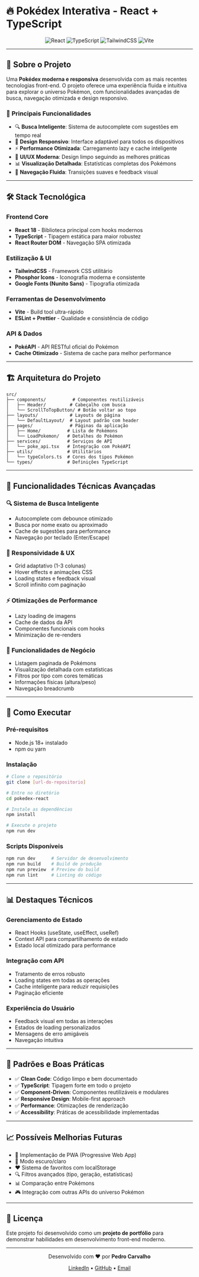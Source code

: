 # 🔥 Pokédex Interativa - React + TypeScript

<div align="center">
  <img src="https://img.shields.io/badge/React-18.x-61DAFB?style=for-the-badge&logo=react&logoColor=white" alt="React" />
  <img src="https://img.shields.io/badge/TypeScript-5.x-3178C6?style=for-the-badge&logo=typescript&logoColor=white" alt="TypeScript" />
  <img src="https://img.shields.io/badge/TailwindCSS-4.1x-06B6D4?style=for-the-badge&logo=tailwindcss&logoColor=white" alt="TailwindCSS" />
  <img src="https://img.shields.io/badge/Vite-5.x-646CFF?style=for-the-badge&logo=vite&logoColor=white" alt="Vite" />
</div>

---

## 🎯 **Sobre o Projeto**

Uma **Pokédex moderna e responsiva** desenvolvida com as mais recentes tecnologias front-end. O projeto oferece uma experiência fluida e intuitiva para explorar o universo Pokémon, com funcionalidades avançadas de busca, navegação otimizada e design responsivo.

### 🌟 **Principais Funcionalidades**

- 🔍 **Busca Inteligente**: Sistema de autocomplete com sugestões em tempo real
- 📱 **Design Responsivo**: Interface adaptável para todos os dispositivos
- ⚡ **Performance Otimizada**: Carregamento lazy e cache inteligente
- 🎨 **UI/UX Moderna**: Design limpo seguindo as melhores práticas
- 📊 **Visualização Detalhada**: Estatísticas completas dos Pokémons
- 🚀 **Navegação Fluida**: Transições suaves e feedback visual

---

## 🛠️ **Stack Tecnológica**

### **Frontend Core**

- **React 18** - Biblioteca principal com hooks modernos
- **TypeScript** - Tipagem estática para maior robustez
- **React Router DOM** - Navegação SPA otimizada

### **Estilização & UI**

- **TailwindCSS** - Framework CSS utilitário
- **Phosphor Icons** - Iconografia moderna e consistente
- **Google Fonts (Nunito Sans)** - Tipografia otimizada

### **Ferramentas de Desenvolvimento**

- **Vite** - Build tool ultra-rápido
- **ESLint + Prettier** - Qualidade e consistência de código

### **API & Dados**

- **PokéAPI** - API RESTful oficial do Pokémon
- **Cache Otimizado** - Sistema de cache para melhor performance

---

## 🏗️ **Arquitetura do Projeto**

```
src/
├── components/          # Componentes reutilizáveis
│   ├── Header/         # Cabeçalho com busca
│   └── ScrollToTopButton/ # Botão voltar ao topo
├── layouts/            # Layouts de página
│   └── DefaultLayout/  # Layout padrão com header
├── pages/              # Páginas da aplicação
│   ├── Home/          # Lista de Pokémons
│   └── LoadPokemon/   # Detalhes do Pokémon
├── services/          # Serviços de API
│   └── poke_api.tsx   # Integração com PokéAPI
├── utils/             # Utilitários
│   └── typeColors.ts  # Cores dos tipos Pokémon
└── types/             # Definições TypeScript
```

---

## 🎨 **Funcionalidades Técnicas Avançadas**

### **🔍 Sistema de Busca Inteligente**

- Autocomplete com debounce otimizado
- Busca por nome exato ou aproximado
- Cache de sugestões para performance
- Navegação por teclado (Enter/Escape)

### **📱 Responsividade & UX**

- Grid adaptativo (1-3 colunas)
- Hover effects e animações CSS
- Loading states e feedback visual
- Scroll infinito com paginação

### **⚡ Otimizações de Performance**

- Lazy loading de imagens
- Cache de dados da API
- Componentes funcionais com hooks
- Minimização de re-renders

### **🎯 Funcionalidades de Negócio**

- Listagem paginada de Pokémons
- Visualização detalhada com estatísticas
- Filtros por tipo com cores temáticas
- Informações físicas (altura/peso)
- Navegação breadcrumb

---

## 🚀 **Como Executar**

### **Pré-requisitos**

- Node.js 18+ instalado
- npm ou yarn

### **Instalação**

```bash
# Clone o repositório
git clone [url-do-repositorio]

# Entre no diretório
cd pokedex-react

# Instale as dependências
npm install

# Execute o projeto
npm run dev
```

### **Scripts Disponíveis**

```bash
npm run dev      # Servidor de desenvolvimento
npm run build    # Build de produção
npm run preview  # Preview do build
npm run lint     # Linting do código
```

---

## 📊 **Destaques Técnicos**

### **Gerenciamento de Estado**

- React Hooks (useState, useEffect, useRef)
- Context API para compartilhamento de estado
- Estado local otimizado para performance

### **Integração com API**

- Tratamento de erros robusto
- Loading states em todas as operações
- Cache inteligente para reduzir requisições
- Paginação eficiente

### **Experiência do Usuário**

- Feedback visual em todas as interações
- Estados de loading personalizados
- Mensagens de erro amigáveis
- Navegação intuitiva

---

## 🎯 **Padrões e Boas Práticas**

- ✅ **Clean Code**: Código limpo e bem documentado
- ✅ **TypeScript**: Tipagem forte em todo o projeto
- ✅ **Component-Driven**: Componentes reutilizáveis e modulares
- ✅ **Responsive Design**: Mobile-first approach
- ✅ **Performance**: Otimizações de renderização
- ✅ **Accessibility**: Práticas de acessibilidade implementadas

---

## 📈 **Possíveis Melhorias Futuras**

- 🔄 Implementação de PWA (Progressive Web App)
- 🌙 Modo escuro/claro
- ❤️ Sistema de favoritos com localStorage
- 🔍 Filtros avançados (tipo, geração, estatísticas)
- 📊 Comparação entre Pokémons
- 🎮 Integração com outras APIs do universo Pokémon

---

## 📝 **Licença**

Este projeto foi desenvolvido como um **projeto de portfólio** para demonstrar habilidades em desenvolvimento front-end moderno.

---

<div align="center">
  <p>Desenvolvido com ❤️ por <strong>Pedro Carvalho</strong></p>
  <p>
    <a href="https://www.linkedin.com/in/pedrojgc/">LinkedIn</a> •
    <a href="https://github.com/PedroJGC">GitHub</a> •
    <a href="mailto:pedro.juliogc02@gmail.com">Email</a>
  </p>
</div>
